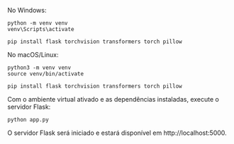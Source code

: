 No Windows:

    python -m venv venv
    venv\Scripts\activate
    
    pip install flask torchvision transformers torch pillow 
    
No macOS/Linux:

    python3 -m venv venv
    source venv/bin/activate

    pip install flask torchvision transformers torch pillow

Com o ambiente virtual ativado e as dependências instaladas, execute o servidor Flask:

    python app.py

O servidor Flask será iniciado e estará disponível em http://localhost:5000.

